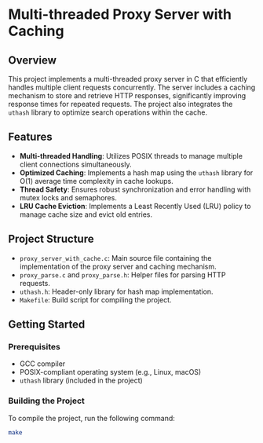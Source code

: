 # Multi-threaded Proxy Server with Caching

## Overview

This project implements a multi-threaded proxy server in C that efficiently handles multiple client requests concurrently. The server includes a caching mechanism to store and retrieve HTTP responses, significantly improving response times for repeated requests. The project also integrates the `uthash` library to optimize search operations within the cache.

## Features

- **Multi-threaded Handling**: Utilizes POSIX threads to manage multiple client connections simultaneously.
- **Optimized Caching**: Implements a hash map using the `uthash` library for O(1) average time complexity in cache lookups.
- **Thread Safety**: Ensures robust synchronization and error handling with mutex locks and semaphores.
- **LRU Cache Eviction**: Implements a Least Recently Used (LRU) policy to manage cache size and evict old entries.

## Project Structure

- `proxy_server_with_cache.c`: Main source file containing the implementation of the proxy server and caching mechanism.
- `proxy_parse.c` and `proxy_parse.h`: Helper files for parsing HTTP requests.
- `uthash.h`: Header-only library for hash map implementation.
- `Makefile`: Build script for compiling the project.

## Getting Started

### Prerequisites

- GCC compiler
- POSIX-compliant operating system (e.g., Linux, macOS)
- `uthash` library (included in the project)

### Building the Project

To compile the project, run the following command:

```sh
make

